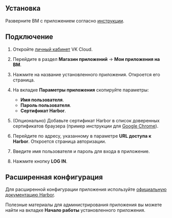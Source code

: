 ## Установка

Разверните ВМ с приложением согласно [инструкции](../../mp-start/).

## Подключение

1. Откройте [личный кабинет](https://mcs.mail.ru/app/) VK Cloud.
1. Перейдите в раздел **Магазин приложений** → **Мои приложения на ВМ**.
1. Нажмите на название установленного приложения. Откроется его страница.
1. На вкладке **Параметры приложения** скопируйте параметры:

   - **Имя пользователя**.
   - **Пароль пользователя**.
   - **Сертификат Harbor**.

1. (Опционально) Добавьте сертификат Harbor в список доверенных сертификатов браузера (пример инструкции для [Google Chrome](https://support.google.com/chrome/a/answer/3505249?hl=ru)).
1. Перейдите по адресу, указанному в параметре **URL доступа к Harbor**. Откроется страница авторизации.
1. Введите имя пользователя и пароль для входа в приложение.
1. Нажмите кнопку **LOG IN**.

## Расширенная конфигурация

Для расширенной конфигурации приложения используйте [официальную документацию Harbor](https://goharbor.io/docs/2.2.0/administration/).

<info>

Полезные материалы для администрирования приложения вы можете найти на вкладке **Начало работы** установленного приложения.

</info>
